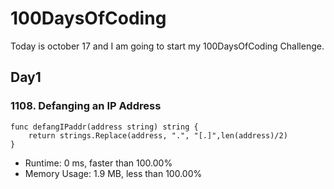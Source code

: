 # 100DaysOfCoding

Today is october 17 and I am going to start my 100DaysOfCoding Challenge.


## Day1
### 1108. Defanging an IP Address


```
func defangIPaddr(address string) string {
    return strings.Replace(address, ".", "[.]",len(address)/2)
}
```
* Runtime: 0 ms, faster than 100.00% 
* Memory Usage: 1.9 MB, less than 100.00%


